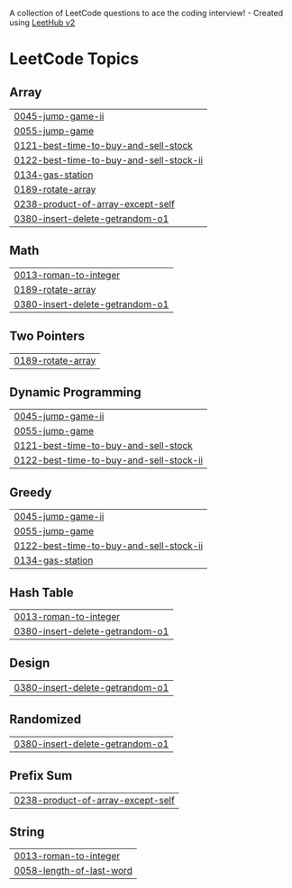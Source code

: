 A collection of LeetCode questions to ace the coding interview! - Created using [LeetHub v2](https://github.com/arunbhardwaj/LeetHub-2.0)
<!---LeetCode Topics Start-->
# LeetCode Topics
## Array
|  |
| ------- |
| [0045-jump-game-ii](https://github.com/seogineer/LeetCode/tree/master/0045-jump-game-ii) |
| [0055-jump-game](https://github.com/seogineer/LeetCode/tree/master/0055-jump-game) |
| [0121-best-time-to-buy-and-sell-stock](https://github.com/seogineer/LeetCode/tree/master/0121-best-time-to-buy-and-sell-stock) |
| [0122-best-time-to-buy-and-sell-stock-ii](https://github.com/seogineer/LeetCode/tree/master/0122-best-time-to-buy-and-sell-stock-ii) |
| [0134-gas-station](https://github.com/seogineer/LeetCode/tree/master/0134-gas-station) |
| [0189-rotate-array](https://github.com/seogineer/LeetCode/tree/master/0189-rotate-array) |
| [0238-product-of-array-except-self](https://github.com/seogineer/LeetCode/tree/master/0238-product-of-array-except-self) |
| [0380-insert-delete-getrandom-o1](https://github.com/seogineer/LeetCode/tree/master/0380-insert-delete-getrandom-o1) |
## Math
|  |
| ------- |
| [0013-roman-to-integer](https://github.com/seogineer/LeetCode/tree/master/0013-roman-to-integer) |
| [0189-rotate-array](https://github.com/seogineer/LeetCode/tree/master/0189-rotate-array) |
| [0380-insert-delete-getrandom-o1](https://github.com/seogineer/LeetCode/tree/master/0380-insert-delete-getrandom-o1) |
## Two Pointers
|  |
| ------- |
| [0189-rotate-array](https://github.com/seogineer/LeetCode/tree/master/0189-rotate-array) |
## Dynamic Programming
|  |
| ------- |
| [0045-jump-game-ii](https://github.com/seogineer/LeetCode/tree/master/0045-jump-game-ii) |
| [0055-jump-game](https://github.com/seogineer/LeetCode/tree/master/0055-jump-game) |
| [0121-best-time-to-buy-and-sell-stock](https://github.com/seogineer/LeetCode/tree/master/0121-best-time-to-buy-and-sell-stock) |
| [0122-best-time-to-buy-and-sell-stock-ii](https://github.com/seogineer/LeetCode/tree/master/0122-best-time-to-buy-and-sell-stock-ii) |
## Greedy
|  |
| ------- |
| [0045-jump-game-ii](https://github.com/seogineer/LeetCode/tree/master/0045-jump-game-ii) |
| [0055-jump-game](https://github.com/seogineer/LeetCode/tree/master/0055-jump-game) |
| [0122-best-time-to-buy-and-sell-stock-ii](https://github.com/seogineer/LeetCode/tree/master/0122-best-time-to-buy-and-sell-stock-ii) |
| [0134-gas-station](https://github.com/seogineer/LeetCode/tree/master/0134-gas-station) |
## Hash Table
|  |
| ------- |
| [0013-roman-to-integer](https://github.com/seogineer/LeetCode/tree/master/0013-roman-to-integer) |
| [0380-insert-delete-getrandom-o1](https://github.com/seogineer/LeetCode/tree/master/0380-insert-delete-getrandom-o1) |
## Design
|  |
| ------- |
| [0380-insert-delete-getrandom-o1](https://github.com/seogineer/LeetCode/tree/master/0380-insert-delete-getrandom-o1) |
## Randomized
|  |
| ------- |
| [0380-insert-delete-getrandom-o1](https://github.com/seogineer/LeetCode/tree/master/0380-insert-delete-getrandom-o1) |
## Prefix Sum
|  |
| ------- |
| [0238-product-of-array-except-self](https://github.com/seogineer/LeetCode/tree/master/0238-product-of-array-except-self) |
## String
|  |
| ------- |
| [0013-roman-to-integer](https://github.com/seogineer/LeetCode/tree/master/0013-roman-to-integer) |
| [0058-length-of-last-word](https://github.com/seogineer/LeetCode/tree/master/0058-length-of-last-word) |
<!---LeetCode Topics End-->